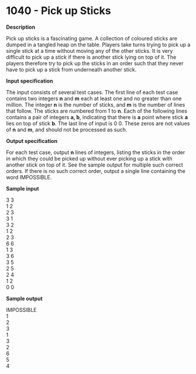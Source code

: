 
# 1040 - Pick up Sticks

**Description**

Pick up sticks is a fascinating game. A collection of coloured sticks are dumped in a tangled heap on the table. Players take turns trying to pick up a single stick at a time without moving any of the other sticks. It is very difficult to pick up a stick if there is another stick lying on top of it. The players therefore try to pick up the sticks in an order such that they never have to pick up a stick from underneath another stick.

**Input specification**

The input consists of several test cases. The first line of each test case contains two integers **n** and **m** each at least one and no greater than one million. The integer **n** is the number of sticks, and **m** is the number of lines that follow. The sticks are numbered from 1 to **n**. Each of the following lines contains a pair of integers **a, b**, indicating that there is **a** point where stick **a** lies on top of stick **b**. The last line of input is 0 0. These zeros are not values of **n** and **m**, and should not be processed as such.

**Output specification**

For each test case, output **n** lines of integers, listing the sticks in the order in which they could be picked up without ever picking up a stick with another stick on top of it. See the sample output for multiple such correct orders. If there is no such correct order, output a single line containing the word IMPOSSIBLE.

**Sample input**

3 3 <br/>
1 2<br/>
2 3<br/>
3 1<br/>
3 2<br/>
1 2<br/>
2 3<br/>
6 6<br/>
1 3<br/>
3 6<br/>
3 5<br/>
2 5<br/>
2 4<br/>
1 2<br/>
0 0<br/>

**Sample output**

IMPOSSIBLE<br/>
1<br/>
2<br/>
3<br/>
1<br/>
3<br/>
2<br/>
6<br/>
5<br/>
4<br/>